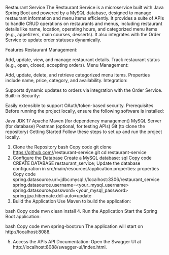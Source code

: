 Restaurant Service
The Restaurant Service is a microservice built with Java Spring Boot and powered by a MySQL database, designed to manage restaurant information and menu items efficiently. It provides a suite of APIs to handle CRUD operations on restaurants and menus, including restaurant details like name, location, operating hours, and categorized menu items (e.g., appetizers, main courses, desserts). It also integrates with the Order Service to update order statuses dynamically.

Features
Restaurant Management:

Add, update, view, and manage restaurant details.
Track restaurant status (e.g., open, closed, accepting orders).
Menu Management:

Add, update, delete, and retrieve categorized menu items.
Properties include name, price, category, and availability.
Integration:

Supports dynamic updates to orders via integration with the Order Service.
Built-in Security:

Easily extensible to support OAuth/token-based security.
Prerequisites
Before running the project locally, ensure the following software is installed:

Java JDK 17
Apache Maven (for dependency management)
MySQL Server (for database)
Postman (optional, for testing APIs)
Git (to clone the repository)
Getting Started
Follow these steps to set up and run the project locally.

1. Clone the Repository
bash
Copy code
git clone https://github.com/<your-username>/restaurant-service.git
cd restaurant-service
2. Configure the Database
Create a MySQL database:
sql
Copy code
CREATE DATABASE restaurant_service;
Update the database configuration in src/main/resources/application.properties:
properties
Copy code
spring.datasource.url=jdbc:mysql://localhost:3306/restaurant_service
spring.datasource.username=<your_mysql_username>
spring.datasource.password=<your_mysql_password>
spring.jpa.hibernate.ddl-auto=update
3. Build the Application
Use Maven to build the application:

bash
Copy code
mvn clean install
4. Run the Application
Start the Spring Boot application:

bash
Copy code
mvn spring-boot:run
The application will start on http://localhost:8088.

5. Access the APIs
API Documentation: Open the Swagger UI at http://localhost:8088/swagger-ui/index.html.